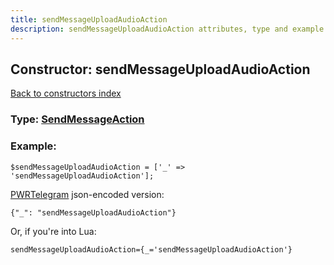 ```yaml
---
title: sendMessageUploadAudioAction
description: sendMessageUploadAudioAction attributes, type and example
---
```

## Constructor: sendMessageUploadAudioAction  
[Back to constructors index](index.md)






### Type: [SendMessageAction](../types/SendMessageAction.md)


### Example:

```
$sendMessageUploadAudioAction = ['_' => 'sendMessageUploadAudioAction'];
```  

[PWRTelegram](https://pwrtelegram.xyz) json-encoded version:

```
{"_": "sendMessageUploadAudioAction"}
```


Or, if you're into Lua:  


```
sendMessageUploadAudioAction={_='sendMessageUploadAudioAction'}

```



